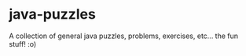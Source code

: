 # java-puzzles
A collection of general java puzzles, problems, exercises, etc... the fun stuff! :o)
